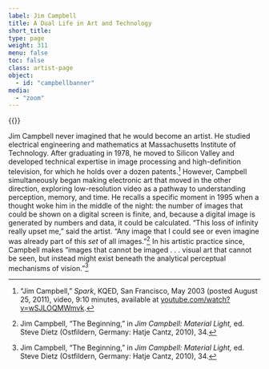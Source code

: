 ```yaml
---
label: Jim Campbell
title: A Dual Life in Art and Technology
short_title:
type: page
weight: 311
menu: false
toc: false
class: artist-page
object:
  - id: "campbellbanner"
media:
  - "zoom"
---
```

{{<q-figure id="campbellbanner">}}

Jim Campbell never imagined that he would become an artist. He studied electrical engineering and mathematics at Massachusetts Institute of Technology. After graduating in 1978, he moved to Silicon Valley and developed technical expertise in image processing and high-definition television, for which he holds over a dozen patents.[^1] However, Campbell simultaneously began making electronic art that moved in the other direction, exploring low-resolution video as a pathway to understanding perception, memory, and time. He recalls a specific moment in 1995 when a thought woke him in the middle of the night: the number of images that could be shown on a digital screen is finite, and, because a digital image is generated by numbers and data, it could be calculated. “This loss of infinity really upset me,” said the artist. “Any image that I could see or even imagine was already part of this *set* of all images.”[^2] In his artistic practice since, Campbell makes “images that cannot be imaged . . . visual art that cannot be seen, but instead might exist beneath the analytical perceptual mechanisms of vision.”[^3]

[^1]: “Jim Campbell,” *Spark*, KQED, San Francisco, May 2003 (posted August 25, 2011), video, 9:10 minutes, available at [youtube.com/watch?v=wSJLOQMWmvk](https://www.youtube.com/watch?v=wSJLOQMWmvk).

[^2]: Jim Campbell, “The Beginning,” in *Jim Campbell: Material Light,* ed. Steve Dietz (Ostfildern, Germany: Hatje Cantz, 2010), 34.

[^3]: Jim Campbell, “The Beginning,” in *Jim Campbell: Material Light,* ed. Steve Dietz (Ostfildern, Germany: Hatje Cantz, 2010), 34.
